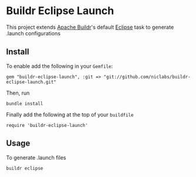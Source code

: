 Buildr Eclipse Launch
=====================

This project extends [Apache Buildr]'s default [Eclipse] task to generate .launch configurations

Install
-------

To enable add the following in your `Gemfile`:

    gem "buildr-eclipse-launch", :git => "git://github.com/niclabs/buildr-eclipse-launch.git"

Then, run

    bundle install
    
Finally add the following at the top of your `buildfile`

    require 'buildr-eclipse-launch'
    
Usage
-----

To generate .launch files

    buildr eclipse


[Apache Buildr]: https://buildr.apache.org/
[Eclipse]: https://eclipse.org/downloads/
